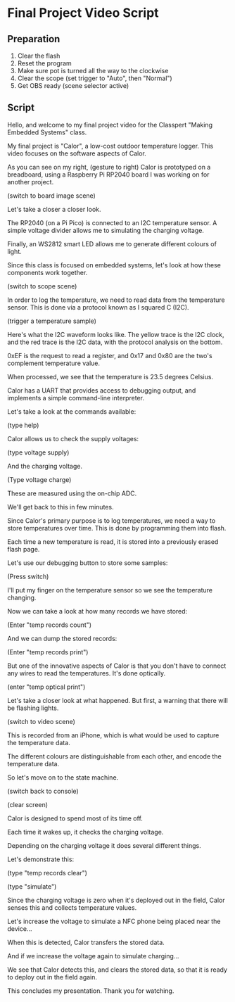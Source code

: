 # Final Project Video Script

## Preparation

1. Clear the flash
2. Reset the program
3. Make sure pot is turned all the way to the clockwise
4. Clear the scope (set trigger to "Auto", then "Normal")
5. Get OBS ready (scene selector active)

## Script

Hello, and welcome to my final project video for the Classpert "Making Embedded Systems" class.

My final project is "Calor", a low-cost outdoor temperature logger. This video focuses on the software aspects of Calor.

As you can see on my right, (gesture to right) Calor is prototyped on a breadboard, using a Raspberry Pi RP2040 board I was working on for another project.

(switch to board image scene)

Let's take a closer a closer look.

The RP2040 (on a Pi Pico) is connected to an I2C temperature sensor. A simple voltage divider allows me to simulating the charging voltage.

Finally, an WS2812 smart LED allows me to generate different colours of light.

Since this class is focused on embedded systems, let's look at how these components work together.

(switch to scope scene)

In order to log the temperature, we need to read data from the temperature sensor. This is done via a protocol known as I squared C (I2C).

(trigger a temperature sample)

Here's what the I2C waveform looks like. The yellow trace is the I2C clock, and the red trace is the I2C data, with the protocol analysis on the bottom.

0xEF is the request to read a register, and 0x17 and 0x80 are the two's complement temperature value.

When processed, we see that the temperature is 23.5 degrees Celsius.

Calor has a UART that provides access to debugging output, and implements a simple command-line interpreter.

Let's take a look at the commands available:

(type help)

Calor allows us to check the supply voltages:

(type voltage supply)

And the charging voltage.

(Type voltage charge)

These are measured using the on-chip ADC.

We'll get back to this in few minutes.

Since Calor's primary purpose is to log temperatures, we need a way to store temperatures over time. This is done by programming them into flash.

Each time a new temperature is read, it is stored into a previously erased flash page.

Let's use our debugging button to store some samples:

(Press switch)

I'll put my finger on the temperature sensor so we see the temperature changing.

Now we can take a look at how many records we have stored:

(Enter "temp records count")

And we can dump the stored records:

(Enter "temp records print")

But one of the innovative aspects of Calor is that you don't have to connect any wires to read the temperatures. It's done optically.

(enter "temp optical print")

Let's take a closer look at what happened. But first, a warning that there will be flashing lights.

(switch to video scene)

This is recorded from an iPhone, which is what would be used to capture the temperature data.

The different colours are distinguishable from each other, and encode the temperature data.

So let's move on to the state machine.

(switch back to console)

(clear screen)

Calor is designed to spend most of its time off.

Each time it wakes up, it checks the charging voltage.

Depending on the charging voltage it does several different things.

Let's demonstrate this:

(type "temp records clear")

(type "simulate")

Since the charging voltage is zero when it's deployed out in the field, Calor senses this and collects temperature values.

Let's increase the voltage to simulate a NFC phone being placed near the device...

When this is detected, Calor transfers the stored data.

And if we increase the voltage again to simulate charging...

We see that Calor detects this, and clears the stored data, so that it is ready to deploy out in the field again.

This concludes my presentation. Thank you for watching.
